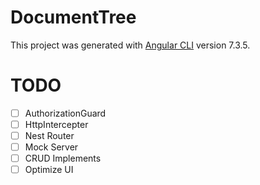 # DocumentTree

This project was generated with [Angular CLI](https://github.com/angular/angular-cli) version 7.3.5.

# TODO

- [ ]  AuthorizationGuard  
- [ ]  HttpIntercepter
- [ ]  Nest Router
- [ ]  Mock Server
- [ ]  CRUD Implements
- [ ]  Optimize UI
